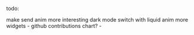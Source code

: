 todo:

make send anim more interesting
dark mode switch with liquid anim
more widgets
    - github contributions chart?
    - 